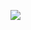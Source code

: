 <a class="imgpopup" href="/sites/default/files/licensing2.jpg"><img src="/sites/default/files/licensing2.jpg"></a>